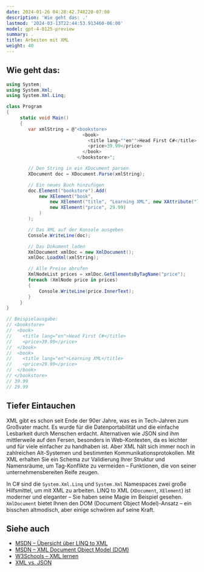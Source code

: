 ```yaml
---
date: 2024-01-26 04:28:42.748220-07:00
description: 'Wie geht das: .'
lastmod: '2024-03-13T22:44:53.913460-06:00'
model: gpt-4-0125-preview
summary: .
title: Arbeiten mit XML
weight: 40
---
```


## Wie geht das:
```C#
using System;
using System.Xml;
using System.Xml.Linq;

class Program
{
     static void Main()
     {
        var xmlString = @"<bookstore>
                            <book>
                              <title lang=""en"">Head First C#</title>
                              <price>39.99</price>
                            </book>
                          </bookstore>";

        // Den String in ein XDocument parsen
        XDocument doc = XDocument.Parse(xmlString);

        // Ein neues Buch hinzufügen
        doc.Element("bookstore").Add(
            new XElement("book",
                new XElement("title", "Learning XML", new XAttribute("lang", "en")),
                new XElement("price", 29.99)
            )
        );

        // Das XML auf der Konsole ausgeben
        Console.WriteLine(doc);

        // Das Dokument laden
        XmlDocument xmlDoc = new XmlDocument();
        xmlDoc.LoadXml(xmlString);

        // Alle Preise abrufen
        XmlNodeList prices = xmlDoc.GetElementsByTagName("price");
        foreach (XmlNode price in prices)
        {
            Console.WriteLine(price.InnerText);
        }
     }
}

// Beispielausgabe:
// <bookstore>
//  <book>
//    <title lang="en">Head First C#</title>
//    <price>39.99</price>
//  </book>
//  <book>
//    <title lang="en">Learning XML</title>
//    <price>29.99</price>
//  </book>
// </bookstore>
// 39.99
// 29.99
```

## Tiefer Eintauchen
XML gibt es schon seit Ende der 90er Jahre, was es in Tech-Jahren zum Großvater macht. Es wurde für die Datenportabilität und die einfache Lesbarkeit durch Menschen erdacht. Alternativen wie JSON sind ihm mittlerweile auf den Fersen, besonders in Web-Kontexten, da es leichter und für viele einfacher zu handhaben ist. Aber XML hält sich immer noch in zahlreichen Alt-Systemen und bestimmten Kommunikationsprotokollen. Mit XML erhalten Sie ein Schema zur Validierung Ihrer Struktur und Namensräume, um Tag-Konflikte zu vermeiden – Funktionen, die von seiner unternehmensbereiten Reife zeugen.

In C# sind die `System.Xml.Linq` und `System.Xml` Namespaces zwei große Hilfsmittel, um mit XML zu arbeiten. LINQ to XML (`XDocument`, `XElement`) ist moderner und eleganter – Sie haben seine Magie im Beispiel gesehen. `XmlDocument` bietet Ihnen den DOM (Document Object Model)-Ansatz – ein bisschen altmodisch, aber einige schwören auf seine Kraft.

## Siehe auch
- [MSDN – Übersicht über LINQ to XML](https://docs.microsoft.com/dotnet/standard/linq/linq-xml-overview)
- [MSDN – XML Document Object Model (DOM)](https://docs.microsoft.com/dotnet/standard/data/xml/)
- [W3Schools – XML lernen](https://www.w3schools.com/xml/)
- [XML vs. JSON](https://www.json.org/xml.html)

